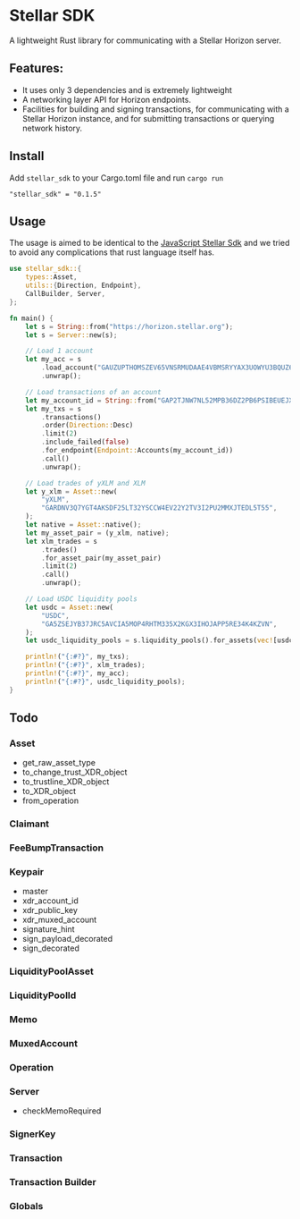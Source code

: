 # Stellar SDK

A lightweight Rust library for communicating with a Stellar Horizon server.

## Features:

- It uses only 3 dependencies and is extremely lightweight
- A networking layer API for Horizon endpoints.
- Facilities for building and signing transactions, for communicating with a Stellar Horizon instance, and for submitting transactions or querying network history.

## Install

Add `stellar_sdk` to your Cargo.toml file and run `cargo run`

```
"stellar_sdk" = "0.1.5"
```

## Usage

The usage is aimed to be identical to the [JavaScript Stellar Sdk](https://github.com/stellar/js-stellar-sdk) and we tried to avoid any complications that rust language itself has.

```rust
use stellar_sdk::{
    types::Asset,
    utils::{Direction, Endpoint},
    CallBuilder, Server,
};

fn main() {
    let s = String::from("https://horizon.stellar.org");
    let s = Server::new(s);

    // Load 1 account
    let my_acc = s
        .load_account("GAUZUPTHOMSZEV65VNSRMUDAAE4VBMSRYYAX3UOWYU3BQUZ6OK65NOWM")
        .unwrap();

    // Load transactions of an account
    let my_account_id = String::from("GAP2TJNW7NL52MPB36DZ2PB6PSIBEUEJXDG325BJQKUNDQBPKX3E2DLV");
    let my_txs = s
        .transactions()
        .order(Direction::Desc)
        .limit(2)
        .include_failed(false)
        .for_endpoint(Endpoint::Accounts(my_account_id))
        .call()
        .unwrap();

    // Load trades of yXLM and XLM
    let y_xlm = Asset::new(
        "yXLM",
        "GARDNV3Q7YGT4AKSDF25LT32YSCCW4EV22Y2TV3I2PU2MMXJTEDL5T55",
    );
    let native = Asset::native();
    let my_asset_pair = (y_xlm, native);
    let xlm_trades = s
        .trades()
        .for_asset_pair(my_asset_pair)
        .limit(2)
        .call()
        .unwrap();

    // Load USDC liquidity pools
    let usdc = Asset::new(
        "USDC",
        "GA5ZSEJYB37JRC5AVCIA5MOP4RHTM335X2KGX3IHOJAPP5RE34K4KZVN",
    );
    let usdc_liquidity_pools = s.liquidity_pools().for_assets(vec![usdc]).call().unwrap();

    println!("{:#?}", my_txs);
    println!("{:#?}", xlm_trades);
    println!("{:#?}", my_acc);
    println!("{:#?}", usdc_liquidity_pools);
}
```

## Todo

### Asset

- get_raw_asset_type
- to_change_trust_XDR_object
- to_trustline_XDR_object
- to_XDR_object
- from_operation

### Claimant

### FeeBumpTransaction

### Keypair

- master
- xdr_account_id
- xdr_public_key
- xdr_muxed_account
- signature_hint
- sign_payload_decorated
- sign_decorated

### LiquidityPoolAsset

### LiquidityPoolId

### Memo

### MuxedAccount

### Operation

### Server

- checkMemoRequired

### SignerKey

### Transaction

### Transaction Builder

### Globals
